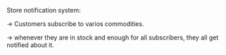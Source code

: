 Store notification system:


-> Customers subscribe to varios commodities.

-> whenever they are in stock and enough for all subscribers, they all get notified about it.
